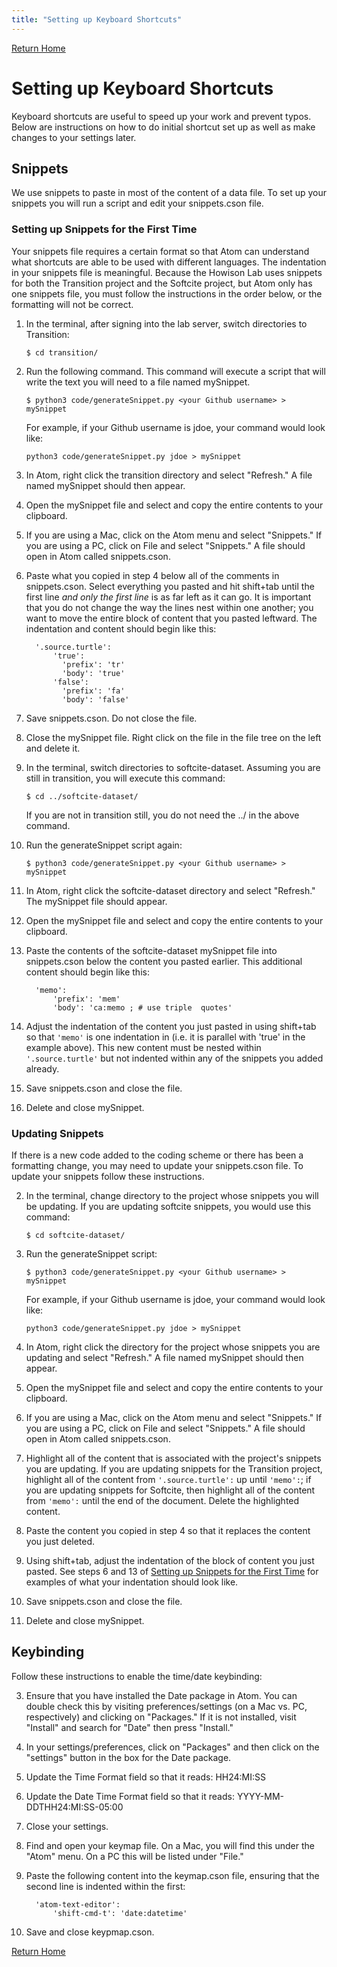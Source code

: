 ```yaml
---
title: "Setting up Keyboard Shortcuts"
---
```

[Return Home](index.md)

# Setting up Keyboard Shortcuts

Keyboard shortcuts are useful to speed up your work and prevent typos. Below are instructions on how to do initial shortcut set up as well as make changes to your settings later.

## Snippets

We use snippets to paste in most of the content of a data file. To set up your snippets you will run a script and edit your snippets.cson file.

### Setting up Snippets for the First Time

Your snippets file requires a certain format so that Atom can understand what shortcuts are able to be used with different languages. The indentation in your snippets file is meaningful. Because the Howison Lab uses snippets for both the Transition project and the Softcite project, but Atom only has one snippets file, you must follow the instructions in the order below, or the formatting will not be correct.

1. In the terminal, after signing into the lab server, switch directories to Transition:

    `$ cd transition/`

1. Run the following command. This command will execute a script that will write the text you will need to a file named mySnippet.

    `$ python3 code/generateSnippet.py <your Github username> > mySnippet`

    For example, if your Github username is jdoe, your command would look like:

    `python3 code/generateSnippet.py jdoe > mySnippet`

1. In Atom, right click the transition directory and select "Refresh." A file named mySnippet should then appear.

1. Open the mySnippet file and select and copy the entire contents to your clipboard.

1. If you are using a Mac, click on the Atom menu and select "Snippets." If you are using a PC, click on File and select "Snippets." A file should open in Atom called snippets.cson.

1. Paste what you copied in step 4 below all of the comments in snippets.cson. Select everything you pasted and hit shift+tab until the first line *and only the first line* is as far left as it can go. It is important that you do not change the way the lines nest within one another; you want to move the entire block of content that you pasted leftward. The indentation and content should begin like this:

    ```
      '.source.turtle':
          'true':
            'prefix': 'tr'
            'body': 'true'
          'false':
            'prefix': 'fa'
            'body': 'false'
    ```

1. Save snippets.cson. Do not close the file.

1. Close the mySnippet file. Right click on the file in the file tree on the left and delete it.

1. In the terminal, switch directories to softcite-dataset. Assuming you are still in transition, you will execute this command:

    `$ cd ../softcite-dataset/`

    If you are not in transition still, you do not need the ../ in the above command.

1. Run the generateSnippet script again:

    `$ python3 code/generateSnippet.py <your Github username> > mySnippet`

1. In Atom, right click the softcite-dataset directory and select "Refresh." The mySnippet file should appear.

1. Open the mySnippet file and select and copy the entire contents to your clipboard.

1. Paste the contents of the softcite-dataset mySnippet file into snippets.cson below the content you pasted earlier. This additional content should begin like this:

    ```
      'memo':
          'prefix': 'mem'
          'body': 'ca:memo ; # use triple  quotes'
    ```
1. Adjust the indentation of the content you just pasted in using shift+tab so that `'memo'` is one indentation in (i.e. it is parallel with 'true' in the example above). This new content must be nested within `'.source.turtle'` but not indented within any of the snippets you added already.

1. Save snippets.cson and close the file.

1. Delete and close mySnippet.

### Updating Snippets

If there is a new code added to the coding scheme or there has been a formatting change, you may need to update your snippets.cson file. To update your snippets follow these instructions.

2. In the terminal, change directory to the project whose snippets you will be updating. If you are updating softcite snippets, you would use this command:

    `$ cd softcite-dataset/`

2. Run the generateSnippet script:

    `$ python3 code/generateSnippet.py <your Github username> > mySnippet`

    For example, if your Github username is jdoe, your command would look like:

    `python3 code/generateSnippet.py jdoe > mySnippet`

2. In Atom, right click the directory for the project whose snippets you are updating and select "Refresh." A file named mySnippet should then appear.

2. Open the mySnippet file and select and copy the entire contents to your clipboard.

2. If you are using a Mac, click on the Atom menu and select "Snippets." If you are using a PC, click on File and select "Snippets." A file should open in Atom called snippets.cson.

2. Highlight all of the content that is associated with the project's snippets you are updating. If you are updating snippets for the Transition project, highlight all of the content from `'.source.turtle':` up until  `'memo':`; if you are updating snippets for Softcite, then highlight all of the content from `'memo':` until the end of the document. Delete the highlighted content.

2. Paste the content you copied in step 4 so that it replaces the content you just deleted.

2. Using shift+tab, adjust the indentation of the block of content you just pasted. See steps 6 and 13 of [Setting up Snippets for the First Time](#setting-up-snippets-for-the-first-time) for examples of what your indentation should look like.

2. Save snippets.cson and close the file.

2. Delete and close mySnippet.

## Keybinding

Follow these instructions to enable the time/date keybinding:

3. Ensure that you have installed the Date package in Atom. You can double check this by visiting preferences/settings (on a Mac vs. PC, respectively) and clicking on "Packages." If it is not installed, visit "Install" and search for "Date" then press "Install."

3. In your settings/preferences, click on "Packages" and then click on the "settings" button in the box for the Date package.

3. Update the Time Format field so that it reads: HH24:MI:SS

3. Update the Date Time Format field so that it reads: YYYY-MM-DDTHH24:MI:SS-05:00

3. Close your settings.

3. Find and open your keymap file. On a Mac, you will find this under the "Atom" menu. On a PC this will be listed under "File."

3. Paste the following content into the keymap.cson file, ensuring that the second line is indented within the first:

      ```
        'atom-text-editor':
            'shift-cmd-t': 'date:datetime'
      ```

3. Save and close keypmap.cson.

[Return Home](index.md)
